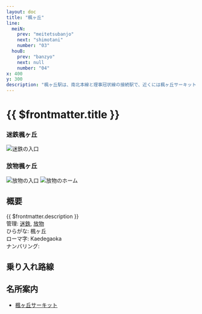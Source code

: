 ```yaml
---
layout: doc
title: "楓ヶ丘"
line: 
  meiN:
    prev: "meitetsubanjo"
    next: "shimotani"
    number: "03"
  houB:
    prev: "banzyo"
    next: null
    number: "04"
x: 400
y: 300
description: "楓ヶ丘駅は、南北本線と理事冠状線の接続駅で、近くには楓ヶ丘サーキットがあります。"
---
```


# {{ $frontmatter.title }}
### 迷鉄楓ヶ丘
![迷鉄の入口](/img/station/kaedegaoka/meitetsu.png)
### 放物楓ヶ丘
![放物の入口](/img/station/kaedegaoka/houbutufront.png)
![放物のホーム](/img/station/kaedegaoka/houbutuplatform.png)

## 概要
{{ $frontmatter.description }}  
管理: [迷鉄](/company/meitetsu/index.md), [放物](/company/houbutu/index.md)  
ひらがな: 楓ヶ丘  
ローマ字: Kaedegaoka  
ナンバリング: <Numberling />


## 乗り入れ路線
<LineInfo />

## 名所案内
- [楓ヶ丘サーキット](/tour/landmark/kaedegaokasakitto.md)
